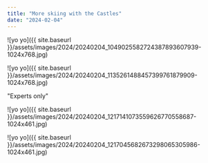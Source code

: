 ```yaml
---
title: "More skiing with the Castles"
date: "2024-02-04"
---
```


![yo yo]({{ site.baseurl }}/assets/images/2024/20240204_1049025582724387893607939-1024x768.jpg)

![yo yo]({{ site.baseurl }}/assets/images/2024/20240204_1135261488457399761879909-1024x768.jpg)

"Experts only"

![yo yo]({{ site.baseurl }}/assets/images/2024/20240204_1217141073559626770558687-1024x461.jpg)

![yo yo]({{ site.baseurl }}/assets/images/2024/20240204_1217045682673298065305986-1024x461.jpg)
